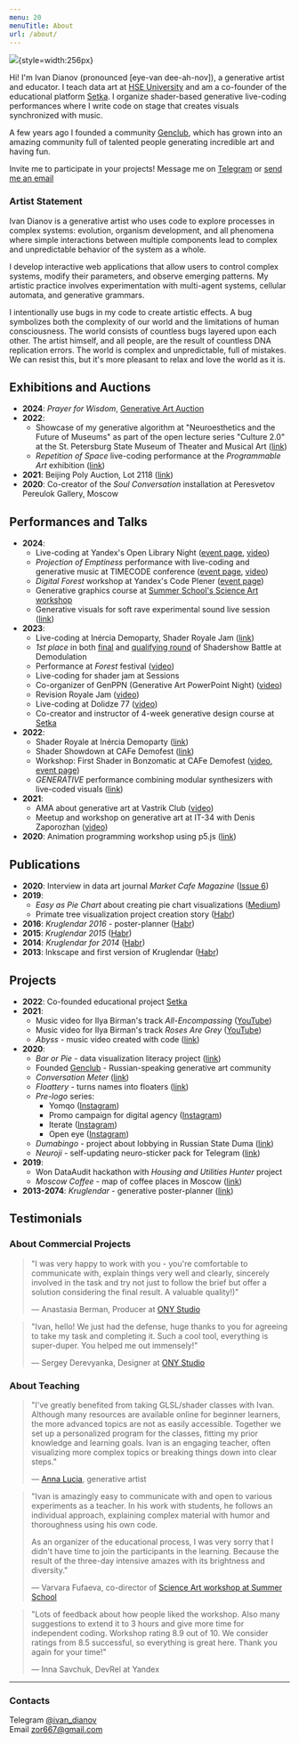 ```yaml
---
menu: 20
menuTitle: About
url: /about/
---
```


![](/assets/media/photo.jpg){style=width:256px}

Hi! I'm Ivan Dianov (pronounced [eye-van dee-ah-nov]), a generative artist and educator. I teach data art at [HSE University](https://www.hse.ru/en/) and am a co-founder of the educational platform [Setka](https://setka.design). I organize shader-based generative live-coding performances where I write code on stage that creates visuals synchronized with music.

A few years ago I founded a community [Genclub](https://genclub.club), which has grown into an amazing community full of talented people generating incredible art and having fun.

Invite me to participate in your projects! Message me on [Telegram](https://t.me/ivan_dianov) or [send me an email](mailto:zor667@gmail.com)

### Artist Statement
Ivan Dianov is a generative artist who uses code to explore processes in complex systems: evolution, organism development, and all phenomena where simple interactions between multiple components lead to complex and unpredictable behavior of the system as a whole.

I develop interactive web applications that allow users to control complex systems, modify their parameters, and observe emerging patterns. My artistic practice involves experimentation with multi-agent systems, cellular automata, and generative grammars.

I intentionally use bugs in my code to create artistic effects. A bug symbolizes both the complexity of our world and the limitations of human consciousness. The world consists of countless bugs layered upon each other. The artist himself, and all people, are the result of countless DNA replication errors. The world is complex and unpredictable, full of mistakes. We can resist this, but it's more pleasant to relax and love the world as it is.

## Exhibitions and Auctions
- **2024**: *Prayer for Wisdom*, [Generative Art Auction](https://accomparts.com/auction/prayer-for-wisdom)
- **2022**: 
  - Showcase of my generative algorithm at "Neuroesthetics and the Future of Museums" as part of the open lecture series "Culture 2.0" at the St. Petersburg State Museum of Theater and Musical Art ([link](https://rusmuseumvrm.ru/data/events/2022/11/neuroestetica/index.php?lang=en))
  - *Repetition of Space* live-coding performance at the *Programmable Art* exhibition ([link](https://kholmy.vzmoscow.ru/itart))
- **2021**: Beijing Poly Auction, Lot 2118 ([link](https://mp.weixin.qq.com/s/m0PoS9bh70tSy8SfXQ5BYw))
- **2020**: Co-creator of the *Soul Conversation* installation at Peresvetov Pereulok Gallery, Moscow

## Performances and Talks
- **2024**:
  - Live-coding at Yandex's Open Library Night ([event page](https://events.yandex.ru/events/opensourcenight), [video](https://youtu.be/6Ambq6D7cfs))
  - *Projection of Emptiness* performance with live-coding and generative music at TIMECODE conference ([event page](https://timecodefest2024.ru/), [video](https://youtu.be/pRDchZkIGVo))
  - *Digital Forest* workshop at Yandex's Code Plener ([event page](https://events.yandex.ru/events/kod-plener))
  - Generative graphics course at [Summer School's Science Art workshop](https://www.letnyayashkola.org/science-art/)
  - Generative visuals for soft rave experimental sound live session ([link](https://universal-meteoroid-066.notion.site/soft-rave-161e01a201c04bc98e7e2b821ab41303))
- **2023**:
  - Live-coding at Inércia Demoparty, Shader Royale Jam ([link](https://livecode.demozoo.org/event/2023_12_01_shader_jam_inercia.html))
  - *1st place* in both [final](https://demodulation.retroscene.org/competition/?competition_id=27) and [qualifying round](https://demodulation.retroscene.org/competition/?competition_id=26) of Shadershow Battle at Demodulation
  - Performance at *Forest* festival ([video](https://youtu.be/WfPLgg_Zd2Q))
  - Live-coding for shader jam at Sessions
  - Co-organizer of GenPPN (Generative Art PowerPoint Night) ([video](https://youtu.be/RHRBgipFeoo))
  - Revision Royale Jam ([video](https://youtu.be/4PLvWh8-z2M?t=4109))
  - Live-coding at Dolidze 77 ([video](https://youtu.be/QH-iuX4mSs0))
  - Co-creator and instructor of 4-week generative design course at [Setka](https://setka.design)
- **2022**:
  - Shader Royale at Inércia Demoparty ([link](https://livecode.demozoo.org/event/2022_11_04_shader_royale_inercia.html))
  - Shader Showdown at CAFe Demofest ([link](https://livecode.demozoo.org/event/2022_10_21_shader_showdown_CAFe.html))
  - Workshop: First Shader in Bonzomatic at CAFe Demofest ([video](https://youtu.be/8OoG-l3Wl8c), [event page](https://cafeparty.org.ru/2022/seminars/))
  - *GENERATIVE* performance combining modular synthesizers with live-coded visuals ([link](https://t.me/ivandianov/438))
- **2021**:
  - AMA about generative art at Vastrik Club ([video](https://youtu.be/Lgp2eJrh7YU))
  - Meetup and workshop on generative art at IT-34 with Denis Zaporozhan ([video](https://youtu.be/PSW8_ZkcPrk))
- **2020**: Animation programming workshop using p5.js ([link](https://vk.com/wall85504912_1630))

## Publications
- **2020**: Interview in data art journal *Market Cafe Magazine* ([Issue 6](https://www.marketcafemag.com/previous-issues/issue-6))
- **2019**:
  - *Easy as Pie Chart* about creating pie chart visualizations ([Medium](https://medium.com/nightingale/easy-as-pie-chart-85182f213bda))
  - Primate tree visualization project creation story ([Habr](https://habr.com/en/post/430324/))
- **2016**: *Kruglendar 2016* - poster-planner ([Habr](https://habr.com/en/post/388271/))
- **2015**: *Kruglendar 2015* ([Habr](https://habr.com/en/post/375075/))
- **2014**: *Kruglendar for 2014* ([Habr](https://habr.com/en/post/209550/))
- **2013**: Inkscape and first version of Kruglendar ([Habr](https://habr.com/en/post/168697/))

## Projects
- **2022**: Co-founded educational project [Setka](https://setka.design)
- **2021**:
  - Music video for Ilya Birman's track *All-Encompassing* ([YouTube](https://youtu.be/OQGk758rG_o))
  - Music video for Ilya Birman's track *Roses Are Grey* ([YouTube](https://youtu.be/JhPQy6UrJlU))
  - *Abyss* - music video created with code ([link](https://t.me/ivandianov/208))
- **2020**:
  - *Bar or Pie* - data visualization literacy project ([link](https://park.intuition.team/park/bar-or-pie))
  - Founded [Genclub](https://genclub.club) - Russian-speaking generative art community
  - *Conversation Meter* ([link](https://park.intuition.team/park/razgovorometr))
  - *Floattery* - turns names into floaters ([link](https://park.intuition.team/park/floattery))
  - *Pre-logo* series:
    - Yomqo ([Instagram](https://www.instagram.com/p/CFzvEzuBI-o/))
    - Promo campaign for digital agency ([Instagram](https://www.instagram.com/p/CEZpGRuBsgt/))
    - Iterate ([Instagram](https://www.instagram.com/p/CD_lZrZhrGG/))
    - Open eye ([Instagram](https://www.instagram.com/p/CDRLL05hu2x/))
  - *Dumabingo* - project about lobbying in Russian State Duma ([link](https://dumabingo.ru/))
  - *Neuroji* - self-updating neuro-sticker pack for Telegram ([link](https://dianov.org/neuroji/))
- **2019**:
  - Won DataAudit hackathon with *Housing and Utilities Hunter* project
  - *Moscow Coffee* - map of coffee places in Moscow ([link](https://cafe.dianov.org/))
- **2013-2074**: *Kruglendar* - generative poster-planner ([link](https://kruglendar.ru/))

## Testimonials

### About Commercial Projects
> "I was very happy to work with you - you're comfortable to communicate with, explain things very well and clearly, sincerely involved in the task and try not just to follow the brief but offer a solution considering the final result. A valuable quality!)"
>
> — Anastasia Berman, Producer at [ONY Studio](https://ony.ru)

> "Ivan, hello! We just had the defense, huge thanks to you for agreeing to take my task and completing it. Such a cool tool, everything is super-duper. You helped me out immensely!"  
>
> — Sergey Derevyanka, Designer at [ONY Studio](https://ony.ru)

### About Teaching
> "I've greatly benefited from taking GLSL/shader classes with Ivan. Although many resources are available online for beginner learners, the more advanced topics are not as easily accessible. Together we set up a personalized program for the classes, fitting my prior knowledge and learning goals. Ivan is an engaging teacher, often visualizing more complex topics or breaking things down into clear steps."
>
> — [Anna Lucia](https://www.instagram.com/anna.lucia.codes/), generative artist

> "Ivan is amazingly easy to communicate with and open to various experiments as a teacher. In his work with students, he follows an individual approach, explaining complex material with humor and thoroughness using his own code.
>
> As an organizer of the educational process, I was very sorry that I didn't have time to join the participants in the learning. Because the result of the three-day intensive amazes with its brightness and diversity."
> 
> — Varvara Fufaeva, co-director of [Science Art workshop at Summer School](https://www.letnyayashkola.org/science-art/)

> "Lots of feedback about how people liked the workshop. Also many suggestions to extend it to 3 hours and give more time for independent coding.
> Workshop rating 8.9 out of 10. We consider ratings from 8.5 successful, so everything is great here.
> Thank you again for your time!"
> 
> — Inna Savchuk, DevRel at Yandex

---

### Contacts
Telegram <a href='https://t.me/ivan_dianov'>@ivan_dianov</a>  
Email <a href='mailto:zor667@gmail.com'>zor667@gmail.com</a>
